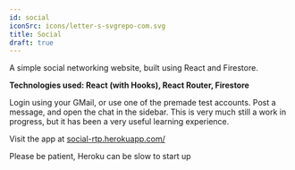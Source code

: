 ```yaml
---
id: social
iconSrc: icons/letter-s-svgrepo-com.svg
title: Social
draft: true
---
```


A simple social networking website, built using React and Firestore.

**Technologies used: React (with Hooks), React Router, Firestore**

Login using your GMail, or use one of the premade test accounts. Post a message, and open the chat in the sidebar. This is very much still a work in progress, but it has been a very useful learning experience.

Visit the app at <a href="https://social-rtp.herokuapp.com/" target="_blank">social-rtp.herokuapp.com/</a>

Please be patient, Heroku can be slow to start up
